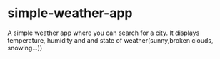 # simple-weather-app
A simple weather app where you can search for a city. It displays temperature, humidity and and state of weather(sunny,broken clouds, snowing...))
